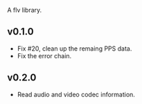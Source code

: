 A flv library.

## v0.1.0
- Fix #20, clean up the remaing PPS data.
- Fix the error chain.

## v0.2.0
- Read audio and video codec information.

